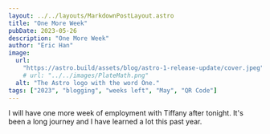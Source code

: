 ```yaml
---
layout: ../../layouts/MarkdownPostLayout.astro
title: "One More Week"
pubDate: 2023-05-26
description: "One More Week"
author: "Eric Han"
image:
  url:
    "https://astro.build/assets/blog/astro-1-release-update/cover.jpeg"
    # url: "../../images/PlateMath.png"
  alt: "The Astro logo with the word One."
tags: ["2023", "blogging", "weeks left", "May", "QR Code"]
---
```


I will have one more week of employment with Tiffany after tonight. It's been a long journey and I have learned a lot this past year.
